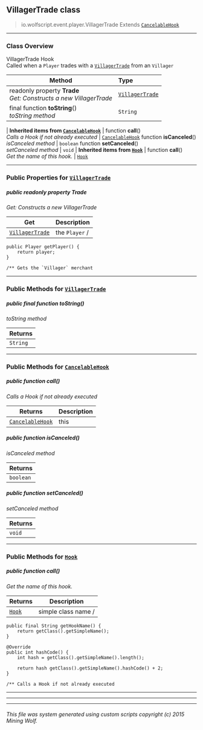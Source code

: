 ## VillagerTrade __class__

>io.wolfscript.event.player.VillagerTrade
>Extends [`CancelableHook`](..\..\hook\CancelableHook.md)

---

### Class Overview

VillagerTrade Hook<br> Called when a `Player` trades with a [`VillagerTrade`](..\..\api\VillagerTrade.md) from an `Villager`

Method | Type   
--- | :--- 
 readonly property __Trade__ <br> _Get: Constructs a new VillagerTrade_ | [`VillagerTrade`](..\..\api\VillagerTrade.md)
final function __toString__() <br> _toString method_ | `String`
 |
__Inherited items from [`CancelableHook`](..\..\hook\CancelableHook.md)__ |
 function __call__() <br> _Calls a Hook if not already executed_ | [`CancelableHook`](..\..\hook\CancelableHook.md)
 function __isCanceled__() <br> _isCanceled method_ | `boolean`
 function __setCanceled__() <br> _setCanceled method_ | `void`
 |
__Inherited items from [`Hook`](..\..\hook\Hook.md)__ |
 function __call__() <br> _Get the name of this hook._ | [`Hook`](..\..\hook\Hook.md)







---


### Public Properties for [`VillagerTrade`](VillagerTrade.md)

##### <a id='trade'></a>public  readonly property __Trade__

_Get: Constructs a new VillagerTrade_

Get | Description
--- | --- 
[`VillagerTrade`](..\..\api\VillagerTrade.md) | the `Player` /
    public Player getPlayer() {
        return player;
    }

    /** Gets the `Villager` merchant



---

### Public Methods for [`VillagerTrade`](VillagerTrade.md)

##### <a id='tostring'></a>public final function __toString__()

_toString method_

Returns | 
--- | 
`String` |


---

### Public Methods for [`CancelableHook`](..\..\hook\CancelableHook.md)

##### <a id='call'></a>public  function __call__()

_Calls a Hook if not already executed_

Returns | Description
--- | --- 
[`CancelableHook`](..\..\hook\CancelableHook.md) | this


##### <a id='iscanceled'></a>public  function __isCanceled__()

_isCanceled method_

Returns | 
--- | 
`boolean` |


##### <a id='setcanceled'></a>public  function __setCanceled__()

_setCanceled method_

Returns | 
--- | 
`void` |


---

### Public Methods for [`Hook`](..\..\hook\Hook.md)

##### <a id='call'></a>public  function __call__()

_Get the name of this hook._

Returns | Description
--- | --- 
[`Hook`](..\..\hook\Hook.md) | simple class name /
    public final String getHookName() {
        return getClass().getSimpleName();
    }

    @Override
    public int hashCode() {
        int hash = getClass().getSimpleName().length();

        return hash getClass().getSimpleName().hashCode() + 2;
    }

    /** Calls a Hook if not already executed


---


---


---


###### This file was system generated using custom scripts copyright (c) 2015 Mining Wolf.
	

